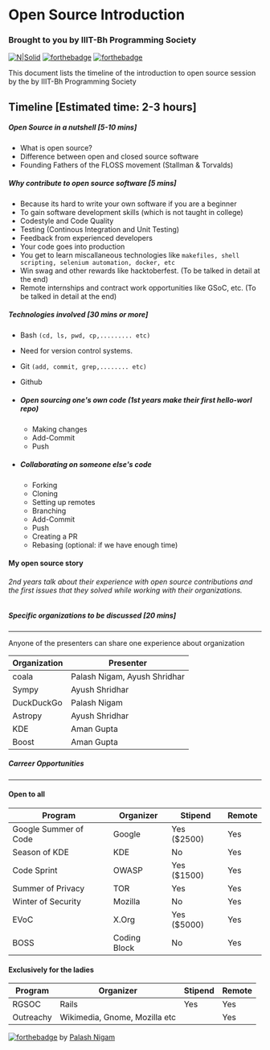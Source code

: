 # Open Source Introduction
### Brought to you by IIIT-Bh Programming Society

[![N|Solid](https://cldup.com/dTxpPi9lDf.thumb.png)](https://nodesource.com/products/nsolid) [![forthebadge](http://forthebadge.com/images/badges/uses-badges.svg)](http://forthebadge.com) [![forthebadge](http://forthebadge.com/images/badges/uses-git.svg)](http://forthebadge.com)

This document lists the timeline of the introduction to open source session by the by IIIT-Bh Programming Society

## Timeline [Estimated time: 2-3 hours]
##### Open Source in a nutshell [5-10 mins]
* What is open source?
* Difference between open and closed source software
* Founding Fathers of the FLOSS movement (Stallman & Torvalds)

##### Why contribute to open source software [5 mins]
* Because its hard to write your own software if you are a beginner
* To gain software development skills (which is not taught in college)
* Codestyle and Code Quality
* Testing (Continous Integration and Unit Testing)
* Feedback from experienced developers
* Your code goes into production
* You get to learn miscallaneous technologies like `makefiles, shell scripting, selenium automation, docker, etc`
* Win swag and other rewards like hacktoberfest. (To be talked in detail at the end)
* Remote internships and contract work opportunities like GSoC, etc. (To be talked in detail at the end)

##### Technologies involved [30 mins or more]
* Bash `(cd, ls, pwd, cp,......... etc)`
* Need for version control systems. 
* Git `(add, commit, grep,........ etc)`
* Github

* ##### Open sourcing one's own code (1st years make their first hello-worl repo)
    * Making changes
    * Add-Commit
    * Push
* ##### Collaborating on someone else's code
    * Forking
    * Cloning
    * Setting up remotes
    * Branching
    * Add-Commit
    * Push
    * Creating a PR
    * Rebasing (optional: if we have enough time)

#### My open source story
###### 2nd years talk about their experience with open source contributions and the first issues that they solved while working with their organizations.


##### Specific organizations to be discussed [20 mins]
--------------
Anyone of the presenters can share one experience about organization

| Organization | Presenter |
| ------ | ------ |
| coala | Palash Nigam, Ayush Shridhar |
| Sympy | Ayush Shridhar |
| DuckDuckGo | Palash Nigam |
| Astropy | Ayush Shridhar |
| KDE | Aman Gupta |
| Boost | Aman Gupta |

##### Carreer Opportunities
---------------------

#### Open to all

| Program | Organizer | Stipend | Remote |
| ------ | ------ | ------ | ------ |
| Google Summer of Code | Google | Yes ($2500) | Yes |
| Season of KDE | KDE | No | Yes |
| Code Sprint | OWASP | Yes ($1500) | Yes |
| Summer of Privacy | TOR | Yes | Yes |
| Winter of Security | Mozilla | No | Yes |
| EVoC | X.Org | Yes ($5000) | Yes |
| BOSS | Coding Block | No | Yes |

#### Exclusively for the ladies

| Program | Organizer | Stipend | Remote |
| ------ | ------ | ------ | ------ |
| RGSOC | Rails | Yes | Yes |
| Outreachy | Wikimedia, Gnome, Mozilla etc |  | Yes |



[![forthebadge](http://forthebadge.com/images/badges/built-with-love.svg)](http://forthebadge.com) by [Palash Nigam](https://github.com/palash25/)





